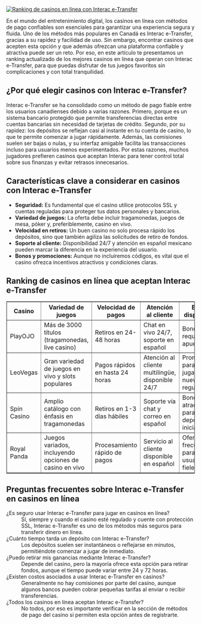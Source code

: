 [![Ranking de casinos en línea con Interac e-Transfer](https://123-caf.pages.dev/gitsignup.png)](https://vrmoo.ru/Bt82HjjY)

<p>En el mundo del entretenimiento digital, los casinos en línea con métodos de pago confiables son esenciales para garantizar una experiencia segura y fluida. Uno de los métodos más populares en Canadá es Interac e-Transfer, gracias a su rapidez y facilidad de uso. Sin embargo, encontrar casinos que acepten esta opción y que además ofrezcan una plataforma confiable y atractiva puede ser un reto. Por eso, en este artículo te presentamos un ranking actualizado de los mejores casinos en línea que operan con Interac e-Transfer, para que puedas disfrutar de tus juegos favoritos sin complicaciones y con total tranquilidad.</p>  <h2>¿Por qué elegir casinos con Interac e-Transfer?</h2> <p>Interac e-Transfer se ha consolidado como un método de pago fiable entre los usuarios canadienses debido a varias razones. Primero, porque es un sistema bancario protegido que permite transferencias directas entre cuentas bancarias sin necesidad de tarjetas de crédito. Segundo, por su rapidez: los depósitos se reflejan casi al instante en tu cuenta de casino, lo que te permite comenzar a jugar rápidamente. Además, las comisiones suelen ser bajas o nulas, y su interfaz amigable facilita las transacciones incluso para usuarios menos experimentados. Por estas razones, muchos jugadores prefieren casinos que aceptan Interac para tener control total sobre sus finanzas y evitar retrasos innecesarios.</p>  <h2>Características clave a considerar en casinos con Interac e-Transfer</h2> <ul>   <li><strong>Seguridad:</strong> Es fundamental que el casino utilice protocolos SSL y cuentas reguladas para proteger tus datos personales y bancarios.</li>   <li><strong>Variedad de juegos:</strong> La oferta debe incluir tragamonedas, juegos de mesa, póker y, preferiblemente, casino en vivo.</li>   <li><strong>Velocidad en retiros:</strong> Un buen casino no solo procesa rápido los depósitos, sino que también agiliza las solicitudes de retiro de fondos.</li>   <li><strong>Soporte al cliente:</strong> Disponibilidad 24/7 y atención en español mexicano pueden marcar la diferencia en la experiencia del usuario.</li>   <li><strong>Bonos y promociones:</strong> Aunque no incluiremos códigos, es vital que el casino ofrezca incentivos atractivos y condiciones claras.</li> </ul>  <h2>Ranking de casinos en línea que aceptan Interac e-Transfer</h2> <table border="1" cellpadding="6" cellspacing="0" style="border-collapse: collapse; width: 100%;">   <thead>     <tr>       <th>Casino</th>       <th>Variedad de juegos</th>       <th>Velocidad de pagos</th>       <th>Atención al cliente</th>       <th>Bonos disponibles</th>     </tr>   </thead>   <tbody>     <tr>       <td>PlayOJO</td>       <td>Más de 3000 títulos (tragamonedas, live casino)</td>       <td>Retiros en 24-48 horas</td>       <td>Chat en vivo 24/7, soporte en español</td>       <td>Bonos sin requisitos de apuesta</td>     </tr>     <tr>       <td>LeoVegas</td>       <td>Gran variedad de juegos en vivo y slots populares</td>       <td>Pagos rápidos en hasta 24 horas</td>       <td>Atención al cliente multilingüe, disponible 24/7</td>       <td>Promociones para jugadores nuevos y regulares</td>     </tr>     <tr>       <td>Spin Casino</td>       <td>Amplio catálogo con énfasis en tragamonedas</td>       <td>Retiros en 1-3 días hábiles</td>       <td>Soporte vía chat y correo en español</td>       <td>Bonos atractivos para depósitos iniciales</td>     </tr>     <tr>       <td>Royal Panda</td>       <td>Juegos variados, incluyendo opciones de casino en vivo</td>       <td>Procesamiento rápido de pagos</td>       <td>Servicio al cliente disponible en español</td>       <td>Ofertas frecuentes para usuarios fieles</td>     </tr>   </tbody> </table>  <h2>Preguntas frecuentes sobre Interac e-Transfer en casinos en línea</h2> <dl>   <dt>¿Es seguro usar Interac e-Transfer para jugar en casinos en línea?</dt>   <dd>Sí, siempre y cuando el casino esté regulado y cuente con protección SSL, Interac e-Transfer es uno de los métodos más seguros para transferir dinero en línea.</dd>    <dt>¿Cuánto tiempo tarda un depósito con Interac e-Transfer?</dt>   <dd>Los depósitos suelen ser instantáneos o reflejarse en minutos, permitiéndote comenzar a jugar de inmediato.</dd>    <dt>¿Puedo retirar mis ganancias mediante Interac e-Transfer?</dt>   <dd>Depende del casino, pero la mayoría ofrece esta opción para retirar fondos, aunque el tiempo puede variar entre 24 y 72 horas.</dd>    <dt>¿Existen costos asociados a usar Interac e-Transfer en casinos?</dt>   <dd>Generalmente no hay comisiones por parte del casino, aunque algunos bancos pueden cobrar pequeñas tarifas al enviar o recibir transferencias.</dd>    <dt>¿Todos los casinos en línea aceptan Interac e-Transfer?</dt>   <dd>No todos, por eso es importante verificar en la sección de métodos de pago del casino si permiten esta opción antes de registrarte.</dd> </dl>